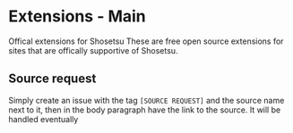 # Extensions - Main
Offical extensions for Shosetsu
These are free open source extensions for sites that are offically supportive of Shosetsu.

## Source request
Simply create an issue with the tag `[SOURCE REQUEST]` and the source name next to it, then in the body paragraph have the link to the source. It will be handled eventually
